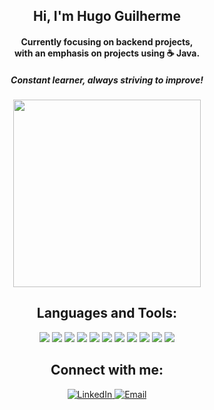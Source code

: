 <h2 align="center">Hi, I'm Hugo Guilherme</h2>

<h4 align="center">Currently focusing on backend projects,<br/>with an emphasis on projects using ☕ Java.</h4>

<h5 align="center">Constant learner, always striving to improve!</h5>

<p align="center">
  <a href="https://github.com/anuraghazra/github-readme-stats"> 
    <img src="https://github-readme-stats.vercel.app/api/top-langs/?username=HugoGuilherme&layout=compact&theme=gruvbox" style="max-width:100%;" width="300">
  </a>
</p>

<h2 align="center">Languages and Tools:</h2>
<p align="center">
  <img src="https://img.icons8.com/color/48/000000/amazon-web-services.png"/> 
  <img src="https://img.icons8.com/color/48/000000/docker.png"/> 
  <img src="https://img.icons8.com/color/48/000000/jenkins.png"/> 
  <img src="https://img.icons8.com/color/48/000000/java-coffee-cup-logo.png"/> 
  <img src="https://img.icons8.com/color/48/000000/spring-logo.png"/> 
  <img src="https://img.icons8.com/color/48/000000/nodejs.png"/> 
  <img src="https://img.icons8.com/color/48/000000/express.png"/> 
  <img src="https://img.icons8.com/color/48/000000/nestjs.png"/> 
  <img src="https://img.icons8.com/color/48/000000/mongodb.png"/> 
  <img src="https://img.icons8.com/color/48/000000/mysql-logo.png"/> 
  <img src="https://img.icons8.com/color/48/000000/postgreesql.png"/> 
</p>

<h2 align="center">Connect with me:</h2>
<p align="center">
  <a href="https://www.linkedin.com/in/hugo-guilherme-costa">
    <img src="https://img.shields.io/badge/LinkedIn-000?style=for-the-badge&logo=linkedin&logoColor=blue" alt="LinkedIn"/>
  </a>
  <a href="mailto:hugo159357@gmail.com">
    <img src="https://img.shields.io/badge/Email-000?style=for-the-badge&logo=gmail&logoColor=red" alt="Email"/>
  </a>
</p>
